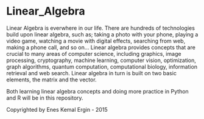 # Linear_Algebra

Linear Algebra is everwhere in our life. There are hundreds of technologies build upon linear algebra, such as; taking a photo with your phone, playing a video game, watching a movie with digital effects, searching from web, making a phone call, and so on... Linear algebra provides concepts that are crucial to many areas of computer science, including graphics, image processing, cryptography, machine learning, computer vision, optimization, graph algorithms, quantum computation, computational biology, information retrieval and web search. Linear algebra in turn is built on two basic elements, the matrix and the vector.

Both learning linear algebra concepts and doing more practice in Python and R will be in this repository.

Copyrighted by Enes Kemal Ergin - 2015